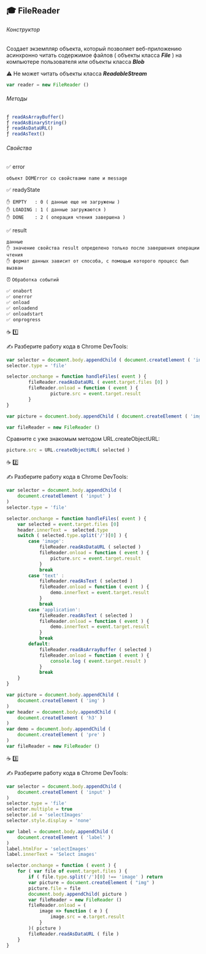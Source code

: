 ## :mortar_board: FileReader

###### Конструктор

Создает экземпляр объекта, который позволяет веб-приложению асинхронно читать содержимое файлов ( объекты класса **_File_** ) на компьютере пользователя или объекты класса **_Blob_**

:warning: Не может читать объекты класса **_ReadableStream_**

```javascript
var reader = new FileReader ()
```
###### Методы
```javascript
ƒ readAsArrayBuffer()
ƒ readAsBinaryString()
ƒ readAsDataURL()
ƒ readAsText()
```
###### Свойства

✅ error 
```
объект DOMError со свойствами name и message
```
✅ readyState
```
✋ EMPTY   : 0 ( данные еще не загружены )
✋ LOADING : 1 ( данные загружаются )
✋ DONE    : 2 ( операция чтения завершена )
```
✅ result
```
данные
✋ значение свойства result определено только после завершения операции чтения
✋ формат данных зависит от способа, с помощью которого процесс был вызван
```
⏰ `Обработка событий`
```javascript
✅ onabort
✅ onerror
✅ onload
✅ onloadend
✅ onloadstart
✅ onprogress
```

:coffee: :one:

✍ Разберите работу кода в Chrome DevTools:
```javascript
var selector = document.body.appendChild ( document.createElement ( 'input' ) )
selector.type = 'file'

selector.onchange = function handleFiles( event ) {
        fileReader.readAsDataURL ( event.target.files [0] )
        fileReader.onload = function ( event ) {
                picture.src = event.target.result
        }
}

var picture = document.body.appendChild ( document.createElement ( 'img' ) )

var fileReader = new FileReader ()
```
Сравните с уже знакомым методом  URL.createObjectURL:
```javascript
picture.src = URL.createObjectURL( selected )
```
:coffee: :two:

✍ Разберите работу кода в Chrome DevTools:
```javascript
var selector = document.body.appendChild (
    document.createElement ( 'input' )
)
selector.type = 'file'

selector.onchange = function handleFiles( event ) {
    var selected = event.target.files [0]
    header.innerText =  selected.type
    switch ( selected.type.split('/')[0] ) {
        case 'image':
            fileReader.readAsDataURL ( selected )
            fileReader.onload = function ( event ) {
                picture.src = event.target.result
            }
            break
        case 'text' :
            fileReader.readAsText ( selected )
            fileReader.onload = function ( event ) {
                demo.innerText = event.target.result
            }
            break
        case 'application':
            fileReader.readAsText ( selected )
            fileReader.onload = function ( event ) {
                demo.innerText = event.target.result
            }
            break
        default: 
            fileReader.readAsArrayBuffer ( selected )
            fileReader.onload = function ( event ) {
                console.log ( event.target.result )
            }
            break
    }
}

var picture = document.body.appendChild (
    document.createElement ( 'img' )
)
var header = document.body.appendChild (
    document.createElement ( 'h3' )
)
var demo = document.body.appendChild (
    document.createElement ( 'pre' )
)
var fileReader = new FileReader ()
```
:coffee: :three:

✍ Разберите работу кода в Chrome DevTools:
```javascript
var selector = document.body.appendChild (
    document.createElement ( 'input' )
)
selector.type = 'file'
selector.multiple = true
selector.id = 'selectImages'
selector.style.display = 'none'

var label = document.body.appendChild (
    document.createElement ( 'label' )
)
label.htmlFor = 'selectImages'
label.innerText = 'Select images'

selector.onchange = function ( event ) {
    for ( var file of event.target.files ) {
        if ( file.type.split('/')[0] !== 'image' ) return
        var picture = document.createElement ( "img" )
        picture.file = file
        document.body.appendChild( picture )
        var fileReader = new FileReader ()
        fileReader.onload = ( 
            image => function ( e ) {
                image.src = e.target.result
            } 
        )( picture )
        fileReader.readAsDataURL ( file )
    }
}
```